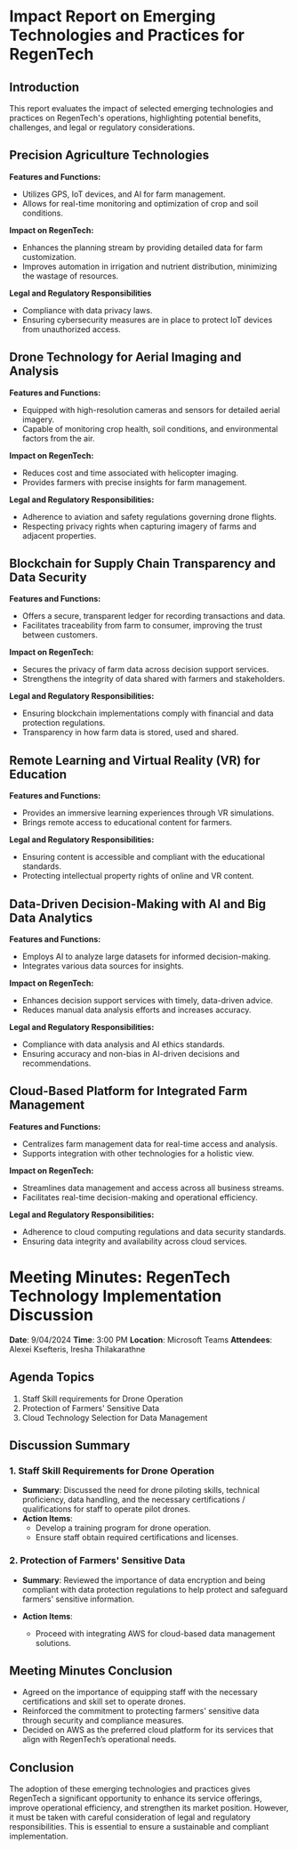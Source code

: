 # Impact Report on Emerging Technologies and Practices for RegenTech
## Introduction
This report evaluates the impact of selected emerging technologies and practices on RegenTech's operations, highlighting potential benefits, challenges, and legal or regulatory considerations.
## Precision Agriculture Technologies
**Features and Functions:**
* Utilizes GPS, IoT devices, and AI for farm management.
* Allows for real-time monitoring and optimization of crop and soil conditions.

**Impact on RegenTech:**
* Enhances the planning stream by providing detailed data for farm customization.
* Improves automation in irrigation and nutrient distribution, minimizing the wastage of resources.

**Legal and Regulatory Responsibilities**
* Compliance with data privacy laws.
* Ensuring cybersecurity measures are in place to protect IoT devices from unauthorized access.

## Drone Technology for Aerial Imaging and Analysis
**Features and Functions:**
* Equipped with high-resolution cameras and sensors for detailed aerial imagery.
* Capable of monitoring crop health, soil conditions, and environmental factors from the air.

**Impact on RegenTech:**
* Reduces cost and time associated with helicopter imaging.
* Provides farmers with precise insights for farm management.


**Legal and Regulatory Responsibilities:**
* Adherence to aviation and safety regulations governing drone flights.
* Respecting privacy rights when capturing imagery of farms and adjacent properties.

## Blockchain for Supply Chain Transparency and Data Security
**Features and Functions:**
* Offers a secure, transparent ledger for recording transactions and data.
* Facilitates traceability from farm to consumer, improving the trust between customers.

**Impact on RegenTech:**
* Secures the privacy of farm data across decision support services.
* Strengthens the integrity of data shared with farmers and stakeholders.

**Legal and Regulatory Responsibilities:**
* Ensuring blockchain implementations comply with financial and data protection regulations.
* Transparency in how farm data is stored, used and shared.

## Remote Learning and Virtual Reality (VR) for Education
**Features and Functions:**
* Provides an immersive learning experiences through VR simulations.
* Brings remote access to educational content for farmers.

**Legal and Regulatory Responsibilities:**
* Ensuring content is accessible and compliant with the educational standards.
* Protecting intellectual property rights of online and VR content.

## Data-Driven Decision-Making with AI and Big Data Analytics 
**Features and Functions:**
* Employs AI to analyze large datasets for informed decision-making.
* Integrates various data sources for insights.

**Impact on RegenTech:**
* Enhances decision support services with timely, data-driven advice.
* Reduces manual data analysis efforts and increases accuracy.

**Legal and Regulatory Responsibilities:**
* Compliance with data analysis and AI ethics standards.
* Ensuring accuracy and non-bias in AI-driven decisions and recommendations.

## Cloud-Based Platform for Integrated Farm Management
**Features and Functions:**
* Centralizes farm management data for real-time access and analysis.
* Supports integration with other technologies for a holistic view.

**Impact on RegenTech:**
* Streamlines data management and access across all business streams.
* Facilitates real-time decision-making and operational efficiency.

**Legal and Regulatory Responsibilities:**
* Adherence to cloud computing regulations and data security standards.
* Ensuring data integrity and availability across cloud services.

# Meeting Minutes: RegenTech Technology Implementation Discussion

**Date**: 9/04/2024
**Time**: 3:00 PM
**Location**: Microsoft Teams
**Attendees**: Alexei Ksefteris, Iresha Thilakarathne

## Agenda Topics

1. Staff Skill requirements for Drone Operation
2. Protection of Farmers' Sensitive Data
3. Cloud Technology Selection for Data Management

## Discussion Summary

### 1. Staff Skill Requirements for Drone Operation
- **Summary**: Discussed the need for drone piloting skills, technical proficiency, data handling, and the necessary certifications / qualifications for staff to operate pilot drones.
- **Action Items**:
  - Develop a training program for drone operation.
  - Ensure staff obtain required certifications and licenses.

### 2. Protection of Farmers' Sensitive Data
- **Summary**: Reviewed the importance of data encryption and being compliant with data protection regulations to help protect and safeguard farmers' sensitive information.
- **Action Items**:

  - Proceed with integrating AWS for cloud-based data management solutions.
## Meeting Minutes Conclusion
- Agreed on the importance of equipping staff with the necessary certifications and skill set to operate drones.
- Reinforced the commitment to protecting farmers' sensitive data through security and compliance measures.
- Decided on AWS as the preferred cloud platform for its  services that align with RegenTech’s operational needs.
## Conclusion

The adoption of these emerging technologies and practices gives RegenTech a significant opportunity to enhance its service offerings, improve operational efficiency, and strengthen its market position. However, it must be taken with careful consideration of legal and regulatory responsibilities. This is essential to ensure a sustainable and compliant implementation. 